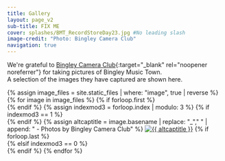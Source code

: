 ```yaml
---
title: Gallery
layout: page_v2
sub-title: FIX ME 
cover: splashes/BMT_RecordStoreDay23.jpg #No leading slash
image-credit: "Photo: Bingley Camera Club"
navigation: true
---
```


We're grateful to [Bingley Camera Club<i class="fa fa-external-link" aria-hidden="true"></i>](https://www.bingleycameraclub.org.uk/){:target="_blank" rel="noopener noreferrer"} for taking pictures of Bingley Music Town.<br>A selection of the images they have captured are shown here. 


<!-- Gallery -->
<div class="container gallery">
{% assign image_files = site.static_files | where: "image", true | reverse %}
{% for image in image_files %}
{% if forloop.first %}<div class="row">{% endif %}
{% assign indexmod3 = forloop.index | modulo: 3 %}
{% if indexmod3 == 1 %}<div class="row">{% endif %}
{% assign altcaptitle = image.basename | replace: "_"," " | append: " - Photos by Bingley Camera Club" %}
<a href="{{site.baseurl}}{{image.path}}" data-toggle="lightbox" data-gallery="example-gallery" data-caption="{{ altcaptitle }}" class="col-sm-4"><img src="{{site.baseurl}}{{image.path | replace: 'gallery','thumbnails'}}" alt="{{ altcaptitle }}" title="{{ altcaptitle }}" class="img-fluid" /></a>
{% if forloop.last %}</div>{% elsif indexmod3 == 0 %}</div>{% endif %}
{% endfor %}
</div>
<!-- Gallery -->